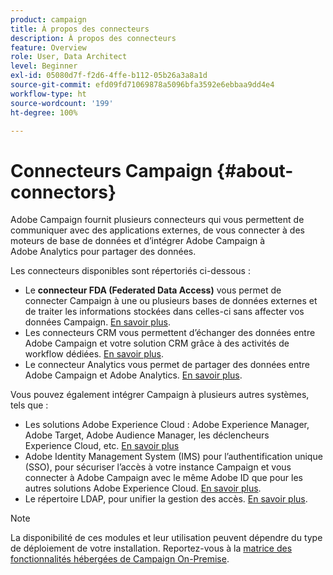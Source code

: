 ```yaml
---
product: campaign
title: À propos des connecteurs
description: À propos des connecteurs
feature: Overview
role: User, Data Architect
level: Beginner
exl-id: 05080d7f-f2d6-4ffe-b112-05b26a3a8a1d
source-git-commit: efd09fd71069878a5096bfa3592e6ebbaa9dd4e4
workflow-type: ht
source-wordcount: '199'
ht-degree: 100%

---
```


# Connecteurs Campaign {#about-connectors}

Adobe Campaign fournit plusieurs connecteurs qui vous permettent de communiquer avec des applications externes, de vous connecter à des moteurs de base de données et d’intégrer Adobe Campaign à Adobe Analytics pour partager des données.

Les connecteurs disponibles sont répertoriés ci-dessous :

* Le **connecteur FDA (Federated Data Access)** vous permet de connecter Campaign à une ou plusieurs bases de données externes et de traiter les informations stockées dans celles-ci sans affecter vos données Campaign. [En savoir plus](../../installation/using/about-fda.md).
* Les connecteurs CRM vous permettent d’échanger des données entre Adobe Campaign et votre solution CRM grâce à des activités de workflow dédiées. [En savoir plus](../../platform/using/crm-connectors.md).
* Le connecteur Analytics vous permet de partager des données entre Adobe Campaign et Adobe Analytics. [En savoir plus](../../integrations/using/gs-aa.md).

Vous pouvez également intégrer Campaign à plusieurs autres systèmes, tels que :

* Les solutions Adobe Experience Cloud : Adobe Experience Manager, Adobe Target, Adobe Audience Manager, les déclencheurs Experience Cloud, etc. [En savoir plus](../../integrations/using/about-campaign-integrations.md)
* Adobe Identity Management System (IMS) pour l’authentification unique (SSO), pour sécuriser l’accès à votre instance Campaign et vous connecter à Adobe Campaign avec le même Adobe ID que pour les autres solutions Adobe Experience Cloud. [En savoir plus](../../integrations/using/about-adobe-id.md).
* Le répertoire LDAP, pour unifier la gestion des accès. [En savoir plus](../../installation/using/connecting-through-ldap.md).

>[!NOTE]
>
>La disponibilité de ces modules et leur utilisation peuvent dépendre du type de déploiement de votre installation. Reportez-vous à la [matrice des fonctionnalités hébergées de Campaign On-Premise](../../installation/using/capability-matrix.md).

